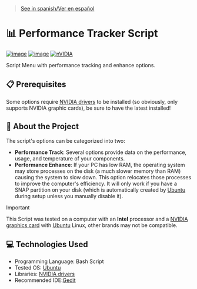 > [See in spanish/Ver en español](https://github.com/LuisMiSanVe/PerformanceTrackerScript/blob/main/README.es.md)
# 📊 Performance Tracker Script
[![image](https://img.shields.io/badge/Shell_Script-121011?style=for-the-badge&logo=gnu-bash&logoColor=white)]()
[![image](https://img.shields.io/badge/Ubuntu-E95420?style=for-the-badge&logo=ubuntu&logoColor=white)](https://ubuntu.com/)
[![nVIDIA](https://img.shields.io/badge/nVIDIA-%2376B900.svg?style=for-the-badge&logo=nVIDIA&logoColor=white)](https://www.nvidia.com/drivers/)

Script Menu with performance tracking and enhance options.

## 📋 Prerequisites
Some options require [NVIDIA drivers](https://www.nvidia.com/drivers/) to be installed (so obviously, only supports NVIDIA graphic cards), be sure to have the latest installed!

## 📖 About the Project
The script's options can be categorized into two:
- **Performance Track**: Several options provide data on the performance, usage, and temperature of your components.
- **Performance Enhance**: If your PC has low RAM, the operating system may store processes on the disk (a much slower memory than RAM) causing the system to slow down. This option relocates those processes to improve the computer's efficiency. It will only work if you have a SNAP partition on your disk (which is automatically created by [Ubuntu](https://ubuntu.com/) during setup unless you manually disable it).

> [!IMPORTANT]
> This Script was tested on a computer with an **Intel** processor and a [NVIDIA graphics card](https://www.nvidia.com/) with [Ubuntu](https://ubuntu.com/) Linux, other brands may not be compatible.

## 💻 Technologies Used
- Programming Language: Bash Script
- Tested OS: [Ubuntu](https://ubuntu.com/)
- Libraries: [NVIDIA drivers](https://www.nvidia.com/drivers/)
- Recommended IDE:[Gedit](https://help.gnome.org/users/gedit/stable/gedit-quickstart.html.en)
